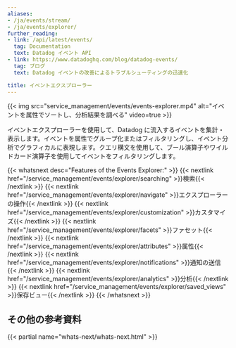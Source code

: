 ```yaml
---
aliases:
- /ja/events/stream/
- /ja/events/explorer/
further_reading:
- link: /api/latest/events/
  tag: Documentation
  text: Datadog イベント API
- link: https://www.datadoghq.com/blog/datadog-events/
  tag: ブログ
  text: Datadog イベントの改善によるトラブルシューティングの迅速化

title: イベントエクスプローラー
---
```


{{< img src="service_management/events/events-explorer.mp4" alt="イベントを属性でソートし、分析結果を調べる" video=true >}}

イベントエクスプローラーを使用して、Datadog に流入するイベントを集計・表示します。イベントを属性でグループ化またはフィルタリングし、イベント分析でグラフィカルに表現します。クエリ構文を使用して、ブール演算子やワイルドカード演算子を使用してイベントをフィルタリングします。

{{< whatsnext desc="Features of the Events Explorer:" >}}
    {{< nextlink href="/service_management/events/explorer/searching" >}}検索{{< /nextlink >}}
    {{< nextlink href="/service_management/events/explorer/navigate" >}}エクスプローラーの操作{{< /nextlink >}}
    {{< nextlink href="/service_management/events/explorer/customization" >}}カスタマイズ{{< /nextlink >}}
    {{< nextlink href="/service_management/events/explorer/facets" >}}ファセット{{< /nextlink >}}
    {{< nextlink href="/service_management/events/explorer/attributes" >}}属性{{< /nextlink >}}
    {{< nextlink href="/service_management/events/explorer/notifications" >}}通知の送信{{< /nextlink >}}
    {{< nextlink href="/service_management/events/explorer/analytics" >}}分析{{< /nextlink >}}
    {{< nextlink href="/service_management/events/explorer/saved_views" >}}保存ビュー{{< /nextlink >}}
{{< /whatsnext >}}

## その他の参考資料

{{< partial name="whats-next/whats-next.html" >}}

